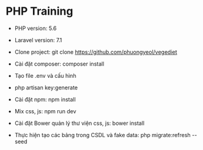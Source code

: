 # PHP Training

- PHP version: 5.6 

- Laravel version: 7.1

- Clone project: git clone https://github.com/phuongyeol/vegediet

- Cài đặt composer: composer install 

- Tạo file .env và cấu hình

- php artisan key:generate

- Cài đặt npm: npm install

- Mix css, js: npm run dev

- Cài đặt Bower quản lý thư viện css, js: bower install

- Thực hiện tạo các bảng trong CSDL và fake data: php migrate:refresh --seed

 
